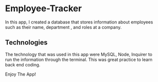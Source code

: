 # Employee-Tracker

In this app, I created a database that stores information about employees such as their name, department , and roles at a company. 

## Technologies 

The technology that was used in this app were MySQL, Node, Inquirer to run the information through the terminal. This was great practice to learn back end coding.

Enjoy The App!

